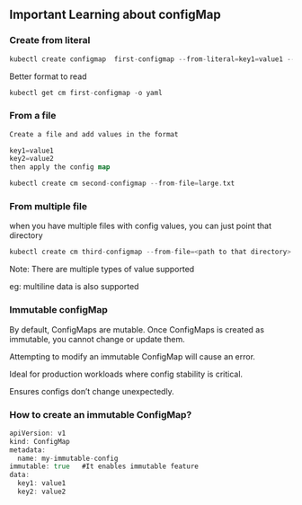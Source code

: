 ## Important Learning about configMap

### Create from literal

```go
kubectl create configmap  first-configmap --from-literal=key1=value1 --from-literal=key2=value2
```

Better format to read 

```go
kubectl get cm first-configmap -o yaml
```

### From a file

```go
Create a file and add values in the format

key1=value1
key2=value2
then apply the config map

kubectl create cm second-configmap --from-file=large.txt
```

### From multiple file

when you have multiple files with config values, you can just point that directory

```go
kubectl create cm third-configmap --from-file=<path to that directory>  #All files will be added to config map
```

Note: There are multiple types of value supported 

eg: multiline data is also supported

### Immutable configMap

By default, ConfigMaps are mutable. Once ConfigMaps is created as immutable, you cannot change or update them.

Attempting to modify an immutable ConfigMap will cause an error.

Ideal for production workloads where config stability is critical.

Ensures configs don’t change unexpectedly.

### How to create an immutable ConfigMap?

```go
apiVersion: v1
kind: ConfigMap
metadata:
  name: my-immutable-config
immutable: true   #It enables immutable feature
data:
  key1: value1
  key2: value2
```


